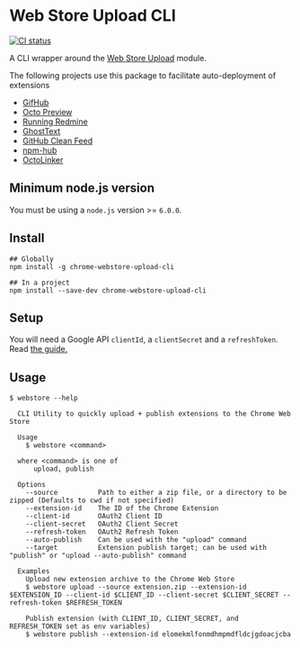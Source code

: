 # Web Store Upload CLI

[![CI status](https://travis-ci.org/DrewML/chrome-webstore-upload-cli.svg)](https://travis-ci.org/DrewML/chrome-webstore-upload-cli)

A CLI wrapper around the [Web Store Upload](https://github.com/DrewML/chrome-webstore-upload) module.

The following projects use this package to facilitate auto-deployment of extensions
- [GifHub](https://github.com/DrewML/GifHub)
- [Octo Preview](https://github.com/DrewML/octo-preview)
- [Running Redmine](https://github.com/paulmolluzzo/running-redmine)
- [GhostText](https://github.com/GhostText/GhostText)
- [GitHub Clean Feed](https://github.com/bfred-it/github-clean-feed)
- [npm-hub](https://github.com/zeke/npm-hub)
- [OctoLinker](https://github.com/octolinker/browser-extension)

## Minimum node.js version

You must be using a `node.js` version >= `6.0.0`.

## Install

```shell
## Globally
npm install -g chrome-webstore-upload-cli

## In a project
npm install --save-dev chrome-webstore-upload-cli
```

## Setup

You will need a Google API `clientId`, a `clientSecret` and a `refreshToken`. Read [the guide.](https://github.com/DrewML/chrome-webstore-upload/blob/master/How%20to%20generate%20Google%20API%20keys.md)

## Usage

```
$ webstore --help

  CLI Utility to quickly upload + publish extensions to the Chrome Web Store

  Usage
    $ webstore <command>

  where <command> is one of
      upload, publish

  Options
    --source          Path to either a zip file, or a directory to be zipped (Defaults to cwd if not specified)
    --extension-id    The ID of the Chrome Extension
    --client-id       OAuth2 Client ID
    --client-secret   OAuth2 Client Secret
    --refresh-token   OAuth2 Refresh Token
    --auto-publish    Can be used with the "upload" command
    --target          Extension publish target; can be used with "publish" or "upload --auto-publish" command

  Examples
    Upload new extension archive to the Chrome Web Store
    $ webstore upload --source extension.zip --extension-id $EXTENSION_ID --client-id $CLIENT_ID --client-secret $CLIENT_SECRET --refresh-token $REFRESH_TOKEN

    Publish extension (with CLIENT_ID, CLIENT_SECRET, and REFRESH_TOKEN set as env variables)
    $ webstore publish --extension-id elomekmlfonmdhmpmdfldcjgdoacjcba
```
